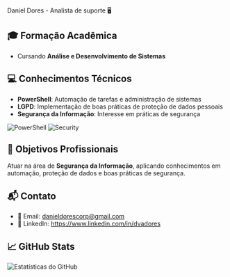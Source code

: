 Daniel Dores - Analista de suporte 🖥️

## 🎓 Formação Acadêmica
- Cursando **Análise e Desenvolvimento de Sistemas**  

## 💻 Conhecimentos Técnicos
- **PowerShell**: Automação de tarefas e administração de sistemas
- **LGPD**: Implementação de boas práticas de proteção de dados pessoais
- **Segurança da Informação**: Interesse em práticas de segurança 

![PowerShell](https://img.shields.io/badge/PowerShell-3178C6?style=for-the-badge&logo=powershell&logoColor=white)
![Security](https://img.shields.io/badge/Security-Information-yellow?style=for-the-badge&logo=security&logoColor=black)

## 🚀 Objetivos Profissionais
Atuar na área de **Segurança da Informação**, aplicando conhecimentos em automação, proteção de dados e boas práticas de segurança.

## 📬 Contato
- 📧 Email: danieldorescorp@gmail.com
- 🔗 LinkedIn: https://www.linkedin.com/in/dvadores 

## 📈 GitHub Stats
![Estatísticas do GitHub](https://github-readme-stats.vercel.app/api?username=dvadores&show_icons=true&theme=radical)


